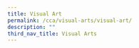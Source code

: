```yaml
---
title: Visual Art
permalink: /cca/visual-arts/visual-art/
description: ""
third_nav_title: Visual Arts
---
```

